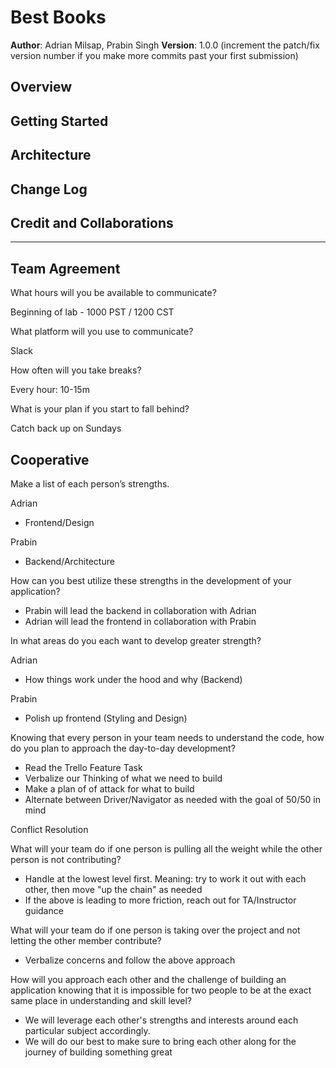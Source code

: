 # Best Books

**Author**: Adrian Milsap, Prabin Singh
**Version**: 1.0.0 (increment the patch/fix version number if you make more commits past your first submission)

## Overview
<!-- Provide a high level overview of what this application is and why you are building it, beyond the fact that it's an assignment for this class. (i.e. What's your problem domain?) -->

## Getting Started
<!-- What are the steps that a user must take in order to build this app on their own machine and get it running? -->

## Architecture
<!-- Provide a detailed description of the application design. What technologies (languages, libraries, etc) you're using, and any other relevant design information. -->

## Change Log
<!-- Use this area to document the iterative changes made to your application as each feature is successfully implemented. Use time stamps. Here's an example:

01-01-2001 4:59pm - Application now has a fully-functional express server, with a GET route for the location resource. -->

## Credit and Collaborations
<!-- Give credit (and a link) to other people or resources that helped you build this application. -->

---

## Team Agreement

What hours will you be available to communicate?

Beginning of lab - 1000 PST / 1200 CST

What platform will you use to communicate?

Slack

How often will you take breaks?

Every hour: 10-15m

What is your plan if you start to fall behind?

Catch back up on Sundays

## Cooperative

Make a list of each person’s strengths.

Adrian
- Frontend/Design

Prabin
- Backend/Architecture

How can you best utilize these strengths in the development of your application?
- Prabin will lead the backend in collaboration with Adrian
- Adrian will lead the frontend in collaboration with Prabin

In what areas do you each want to develop greater strength?

Adrian
- How things work under the hood and why (Backend)

Prabin
- Polish up frontend (Styling and Design)

Knowing that every person in your team needs to understand the code, how do you plan to approach the day-to-day development?

- Read the Trello Feature Task
- Verbalize our Thinking of what we need to build
- Make a plan of of attack for what to build
- Alternate between Driver/Navigator as needed with the goal of 50/50 in mind

Conflict Resolution

What will your team do if one person is pulling all the weight while the other person is not contributing?
- Handle at the lowest level first. Meaning: try to work it out with each other, then move "up the chain" as needed
- If the above is leading to more friction, reach out for TA/Instructor guidance

What will your team do if one person is taking over the project and not letting the other member contribute?
- Verbalize concerns and follow the above approach

How will you approach each other and the challenge of building an application knowing that it is impossible for two people to be at the exact same place in understanding and skill level?
- We will leverage each other's strengths and interests around each particular subject accordingly.
- We will do our best to make sure to bring each other along for the journey of building something great
